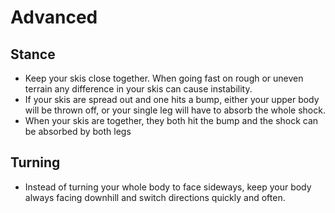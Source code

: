 # Advanced
## Stance
* Keep your skis close together. When going fast on rough or uneven terrain any difference in your skis can cause instability.
* If your skis are spread out and one hits a bump, either your upper body will be thrown off, or your single leg will have to absorb the whole shock.
* When your skis are together, they both hit the bump and the shock can be absorbed by both legs
## Turning
* Instead of turning your whole body to face sideways, keep your body always facing downhill and switch directions quickly and often.